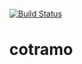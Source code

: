 [![Build Status](https://travis-ci.org/oaboluwarin/cotramo.svg?branch=develop)](https://travis-ci.org/oaboluwarin/cotramo)

# cotramo
